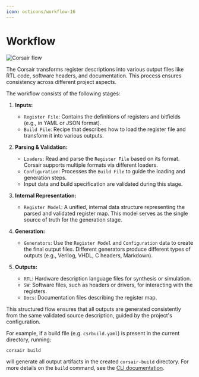 ```yaml
---
icon: octicons/workflow-16
---
```


# Workflow



<img src="../../assets/images/flow.drawio.svg" alt="Corsair flow" class="invert-on-slate">

The Corsair transforms register descriptions into various output files like RTL code, software headers, and documentation. This process ensures consistency across different project aspects.

The workflow consists of the following stages:

1.  **Inputs:**
    *   `Register File`: Contains the definitions of registers and bitfields (e.g., in YAML or JSON format).
    *   `Build File`: Recipe that describes how to load the register file and transform it into various outputs.

2.  **Parsing & Validation:**
    *   `Loaders`: Read and parse the `Register File` based on its format. Corsair supports multiple formats via different loaders.
    *   `Configuration`: Processes the `Build File` to guide the loading and generation steps.
    *   Input data and build specification are validated during this stage.

3.  **Internal Representation:**
    *   `Register Model`: A unified, internal data structure representing the parsed and validated register map. This model serves as the single source of truth for the generation stage.

4.  **Generation:**
    *   `Generators`: Use the `Register Model` and `Configuration` data to create the final output files. Different generators produce different types of outputs (e.g., Verilog, VHDL, C headers, Markdown).

5.  **Outputs:**
    *   `RTL`: Hardware description language files for synthesis or simulation.
    *   `SW`: Software files, such as headers or drivers, for interacting with the registers.
    *   `Docs`: Documentation files describing the register map.

This structured flow ensures that all outputs are generated consistently from the same validated source description, guided by the project's configuration.

For example, if a build file (e.g. `csrbuild.yaml`) is present in the current directory, running:

```bash
corsair build
```

will generate all output artifacts in the created `corsair-build` directory. For more details on the `build` command, see the [CLI documentation](../cli/commands.md#corsair-build).
